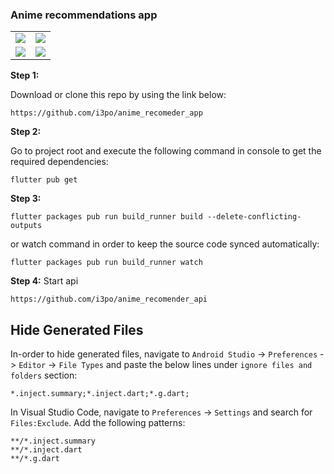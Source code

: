 ### Anime recommendations app

<table>
    <tr>
        <td>
        <img src="https://github.com/lexch13/anime_recomeder_app/blob/master/assets/screenshots/1.png?raw=true"/>
        </td>
        <td>
        <img src="https://github.com/lexch13/anime_recomeder_app/blob/master/assets/screenshots/2.png?raw=true"/>
        </td>
    </tr>
    <tr>
        <td>
        <img src="https://github.com/lexch13/anime_recomeder_app/blob/master/assets/screenshots/3.png?raw=true"/>
        </td>
        <td>
        <img src="https://github.com/lexch13/anime_recomeder_app/blob/master/assets/screenshots/4.png?raw=true"/>
        </td>
    </tr>
</table>

**Step 1:**

Download or clone this repo by using the link below:

```
https://github.com/i3po/anime_recomeder_app
```

**Step 2:**

Go to project root and execute the following command in console to get the required dependencies: 

```
flutter pub get 
```

**Step 3:**

```
flutter packages pub run build_runner build --delete-conflicting-outputs
```

or watch command in order to keep the source code synced automatically:

```
flutter packages pub run build_runner watch
```
**Step 4:**
Start api

```
https://github.com/i3po/anime_recomender_api
```

## Hide Generated Files

In-order to hide generated files, navigate to `Android Studio` -> `Preferences` -> `Editor` -> `File Types` and paste the below lines under `ignore files and folders` section:

```
*.inject.summary;*.inject.dart;*.g.dart;
```

In Visual Studio Code, navigate to `Preferences` -> `Settings` and search for `Files:Exclude`. Add the following patterns:
```
**/*.inject.summary
**/*.inject.dart
**/*.g.dart
```

